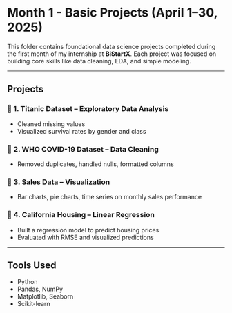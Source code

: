 #  Month 1 - Basic Projects (April 1–30, 2025)

This folder contains foundational data science projects completed during the first month of my internship at **BiStartX**. Each project was focused on building core skills like data cleaning, EDA, and simple modeling.

---

##  Projects

###  🔹 1. Titanic Dataset – Exploratory Data Analysis  
- Cleaned missing values  
- Visualized survival rates by gender and class

### 🔹 2. WHO COVID-19 Dataset – Data Cleaning  
- Removed duplicates, handled nulls, formatted columns

### 🔹 3. Sales Data – Visualization  
- Bar charts, pie charts, time series on monthly sales performance

### 🔹 4. California Housing – Linear Regression  
- Built a regression model to predict housing prices  
- Evaluated with RMSE and visualized predictions

---

##  Tools Used
- Python
- Pandas, NumPy
- Matplotlib, Seaborn
- Scikit-learn
